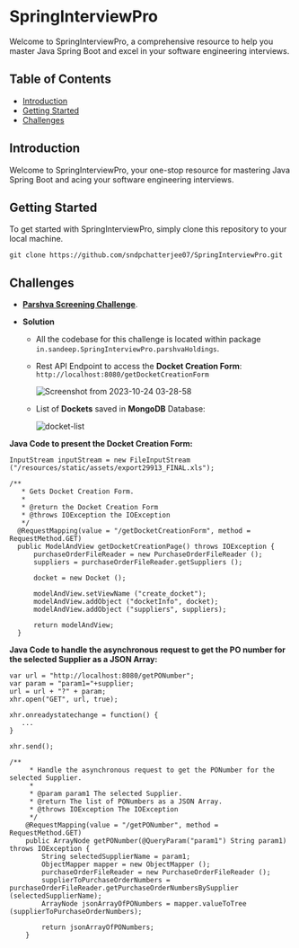 # SpringInterviewPro

Welcome to SpringInterviewPro, a comprehensive resource to help you master Java Spring Boot and excel in your software engineering interviews.

## Table of Contents
- [Introduction](#introduction)
- [Getting Started](#getting-started)
- [Challenges](#challenges)

## Introduction

Welcome to SpringInterviewPro, your one-stop resource for mastering Java Spring Boot and acing your software engineering interviews.

## Getting Started

To get started with SpringInterviewPro, simply clone this repository to your local machine.

```
git clone https://github.com/sndpchatterjee07/SpringInterviewPro.git
```

## Challenges

- **[Parshva Screening Challenge](https://docs.google.com/document/d/1QwSIQ6TqZdZv9iet4Ppw5T8Yj2fbNHjld487c3pNNLk/edit)**.

- **Solution**

  - All the codebase for this challenge is located within package `in.sandeep.SpringInterviewPro.parshvaHoldings`.

  - Rest API Endpoint to access the **Docket Creation Form**: `http://localhost:8080/getDocketCreationForm`

    ![Screenshot from 2023-10-24 03-28-58](https://github.com/sndpchatterjee07/SpringInterviewPro/assets/3818950/dbb0d03a-b8de-41a4-a610-e06bde7ee014)



  - List of **Dockets** saved in **MongoDB** Database:
 
    ![docket-list](https://github.com/sndpchatterjee07/SpringInterviewPro/assets/3818950/afe7a087-8333-4506-b9af-0c69cce8d940)


**Java Code to present the Docket Creation Form:**

  ```
  InputStream inputStream = new FileInputStream ("/resources/static/assets/export29913_FINAL.xls");
  
  /**
     * Gets Docket Creation Form.
     *
     * @return the Docket Creation Form
     * @throws IOException the IOException
     */
    @RequestMapping(value = "/getDocketCreationForm", method = RequestMethod.GET)
    public ModelAndView getDocketCreationPage() throws IOException {
        purchaseOrderFileReader = new PurchaseOrderFileReader ();
        suppliers = purchaseOrderFileReader.getSuppliers ();

        docket = new Docket ();

        modelAndView.setViewName ("create_docket");
        modelAndView.addObject ("docketInfo", docket);
        modelAndView.addObject ("suppliers", suppliers);

        return modelAndView;
    }
  ``` 


**Java Code to handle the asynchronous request to get the PO number for the selected Supplier as a JSON Array:** 


```
var url = "http://localhost:8080/getPONumber";
var param = "param1="+supplier;
url = url + "?" + param;
xhr.open("GET", url, true);

xhr.onreadystatechange = function() {
   ...
}   

xhr.send();

/**
     * Handle the asynchronous request to get the PONumber for the selected Supplier.
     *
     * @param param1 The selected Supplier.
     * @return The list of PONumbers as a JSON Array.
     * @throws IOException The IOException
     */
    @RequestMapping(value = "/getPONumber", method = RequestMethod.GET)
    public ArrayNode getPONumber(@QueryParam("param1") String param1) throws IOException {
        String selectedSupplierName = param1;
        ObjectMapper mapper = new ObjectMapper ();
        purchaseOrderFileReader = new PurchaseOrderFileReader ();
        supplierToPurchaseOrderNumbers = purchaseOrderFileReader.getPurchaseOrderNumbersBySupplier (selectedSupplierName);
        ArrayNode jsonArrayOfPONumbers = mapper.valueToTree (supplierToPurchaseOrderNumbers);

        return jsonArrayOfPONumbers;
    }
```

